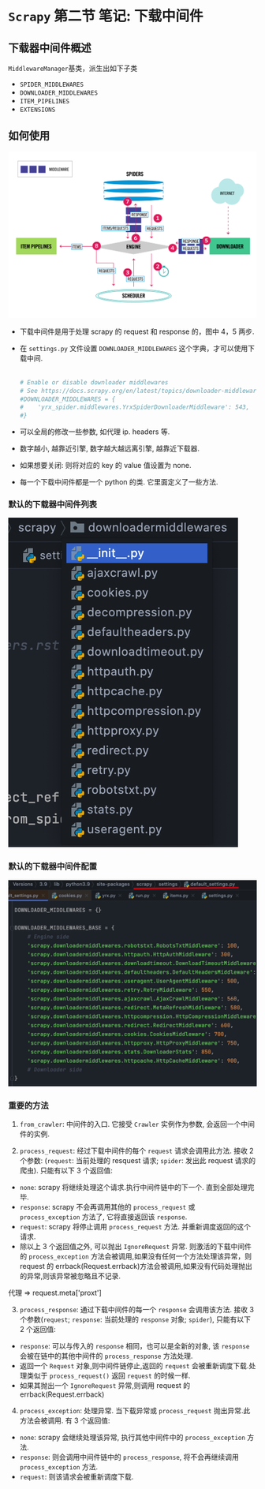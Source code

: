 # `Scrapy` 第二节 笔记: 下载中间件

## 下载器中间件概述

`MiddlewareManager`基类，派生出如下子类

- `SPIDER_MIDDLEWARES`
- `DOWNLOADER_MIDDLEWARES`
- `ITEM_PIPELINES`
- `EXTENSIONS`

## 如何使用

![](01_Scrapy入门/01_Scrapy入门-2022-05-23-10-42-23.png)

- 下载中间件是用于处理 scrapy 的 request 和 response 的，图中 4，5 两步.
- 在 `settings.py` 文件设置 `DOWNLOADER_MIDDLEWARES` 这个字典，才可以使用下载中间.

  ```python

  # Enable or disable downloader middlewares
  # See https://docs.scrapy.org/en/latest/topics/downloader-middleware.html
  #DOWNLOADER_MIDDLEWARES = {
  #    'yrx_spider.middlewares.YrxSpiderDownloaderMiddleware': 543,
  #}

  ```

- 可以全局的修改一些参数, 如代理 ip. headers 等.

- 数字越小, 越靠近引擎, 数字越大越远离引擎, 越靠近下载器.

- 如果想要关闭: 则将对应的 key 的 value 值设置为 none.

- 每一个下载中间件都是一个 python 的类. 它里面定义了一些方法.

### 默认的下载器中间件列表

![](03_Scrapy_03_下载中间件/03_Scrapy_03_下载中间件-2022-05-28-23-36-55.png)

### 默认的下载器中间件配置

![](03_Scrapy_03_下载中间件/03_Scrapy_03_下载中间件-2022-05-28-23-41-46.png)

### 重要的方法

1. `from_crawler`: 中间件的入口. 它接受 `Crawler` 实例作为参数, 会返回一个中间件的实例.

2. `process_request`: 经过下载中间件的每个 `request` 请求会调用此方法. 接收 2 个参数: (`request`: 当前处理的 resquest 请求; `spider`: 发出此 request 请求的爬虫). 只能有以下 3 个返回值:

- `none`: scrapy 将继续处理这个请求.执行中间件链中的下一个. 直到全部处理完毕.
- `response`: scrapy 不会再调用其他的 `process_request` 或 `process_exception` 方法了, 它将直接返回该 `response`.
- `request`: scrapy 将停止调用 `process_request` 方法. 并重新调度返回的这个请求.
- 除以上 3 个返回值之外, 可以抛出 `IgnoreRequest` 异常. 则激活的下载中间件的 `process_exception` 方法会被调用,如果没有任何一个方法处理该异常，则 request 的 errback(Request.errback)方法会被调用,如果没有代码处理抛出的异常,则该异常被忽略且不记录.

代理 => request.meta['proxt']

3. `process_response`: 通过下载中间件的每一个 `response` 会调用该方法. 接收 3 个参数(`request`; `response`: 当前处理的 `response` 对象; `spider`), 只能有以下 2 个返回值:

- `response`: 可以与传入的 `response` 相同，也可以是全新的对象, 该 `response` 会被在链中的其他中间件的 `process_response` 方法处理.
- 返回一个 `Request` 对象,则中间件链停止,返回的 `request` 会被重新调度下载.处理类似于 `process_request()` 返回 `request` 的时候一样.
- 如果其抛出一个 `IgnoreRequest` 异常,则调用 request 的 errback(Request.errback)

4. `process_exception`: 处理异常. 当下载异常或 `process_request` 抛出异常.此方法会被调用. 有 3 个返回值:

- `none`: scrapy 会继续处理该异常, 执行其他中间件中的 `process_exception` 方法.
- `response`: 则会调用中间件链中的 `process_response`, 将不会再继续调用 `process_exception` 方法.
- `request`: 则该请求会被重新调度下载.
